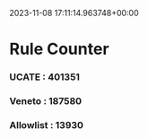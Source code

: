 2023-11-08 17:11:14.963748+00:00
# Rule Counter 
 ### UCATE : 401351

 ### Veneto : 187580

 ### Allowlist : 13930